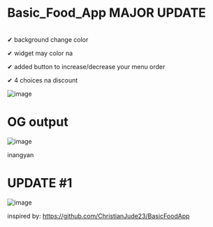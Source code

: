 # Basic_Food_App MAJOR UPDATE
<br />
✔ background change color

✔ widget may color na

✔ added button to increase/decrease your menu order

✔ 4 choices na discount

![image](https://github.com/owenlim225/Basic_Food_App/assets/87555304/c48a1be1-98aa-4159-b1bc-d2d16a3e4fd1)












# OG output
![image](https://github.com/owenlim225/Basic_Food_App/assets/87555304/55c3cf4e-ec34-437a-9374-285d523cac94)

inangyan


# UPDATE #1 
![image](https://github.com/owenlim225/Basic_Food_App/assets/87555304/7db7a3cf-ef56-4575-af62-eb35821ab329)


inspired by: https://github.com/ChristianJude23/BasicFoodApp
